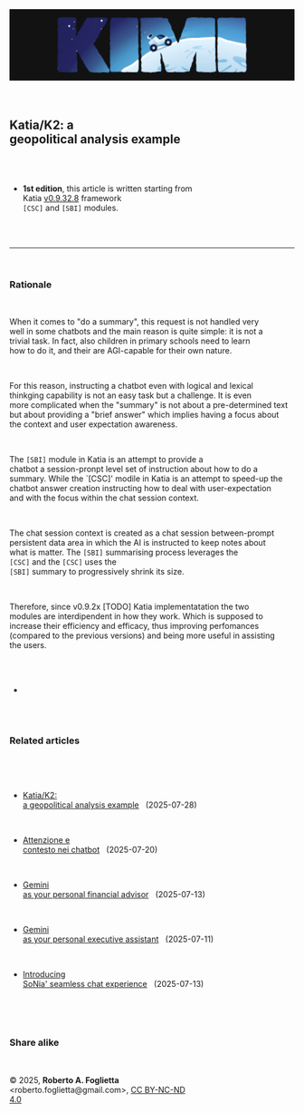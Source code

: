 <div id="firstdiv" created=":EN" style="max-width: 800px; margin: auto; white-space: pre-wrap; text-align: justify;">
<style>#printlink { display: inline; } @page { size: legal; margin: 0.50in 13.88mm 0.50in 13.88mm; zoom: 100%; } @media print { html { zoom: 100%; } }</style>

<div align="center"><img class="wbsketch paleinv" src="img/moonshot-kimi-image-banner.jpg" width="800"><br></div>

## Katia/K2: a geopolitical analysis example

- **1st edition**, this article is written starting from Katia [v0.9.32.8](not-yet#?target=_blank) framework `[CSC]` and `[SBI]` modules.

---

### Rationale

When it comes to "do a summary", this request is not handled very well in some chatbots and the main reason is quite simple: it is not a trivial task. In fact, also children in primary schools need to learn how to do it, and their are AGI-capable for their own nature.

For this reason, instructing a chatbot even with logical and lexical thinkging capability is not an easy task but a challenge. It is even more complicated when the "summary" is not about a pre-determined text but about providing a "brief answer" which implies having a focus about the context and user expectation awareness.

The `[SBI]` module in Katia is an attempt to provide a chatbot a session-pronpt level set of instruction about how to do a summary. While the `[CSC]' modile in Katia is an attempt to speed-up the chatbot answer creation instructing how to deal with user-expectation and with the focus within the chat session context.

The chat session context is created as a chat session between-prompt persistent data area in which the AI is instructed to keep notes about what is matter. The `[SBI]` summarising process leverages the `[CSC]` and the `[CSC]` uses the `[SBI]` summary to progressively shrink its size.

Therefore, since v0.9.2x [TODO] Katia implementatation the two modules are interdipendent in how they work. Which is supposed to increase their efficiency and efficacy, thus improving perfomances (compared to the previous versions) and being more useful in assisting the users.

+

### Related articles

- [Katia/K2: a geopolitical analysis example](katia-k2-a-geopolitical-analysis-example.md#?target=_blank) &nbsp; (2025-07-28)

- [Attenzione e contesto nei chatbot](attenzione-e-contesto-nei-chatbot.md#?target=_blank) &nbsp; (2025-07-20)

- [Gemini as your personal financial advisor](gemini-as-your-personal-financial-advisor.md#?target=_blank) &nbsp; (2025-07-13)

- [Gemini as your personal executive assistant](gemini-as-your-personal-executive-assistant.md#?target=_blank) &nbsp; (2025-07-11)

- [Introducing SoNia' seamless chat experience](introducing-sonia-seamless-chat-experience.md#?target=_blank) &nbsp; (2025-07-13)


### Share alike

&copy; 2025, **Roberto A. Foglietta** &lt;roberto.foglietta<span>@</span>gmail.com&gt;, [CC BY-NC-ND 4.0](https://creativecommons.org/licenses/by-nc-nd/4.0/)

</div>


